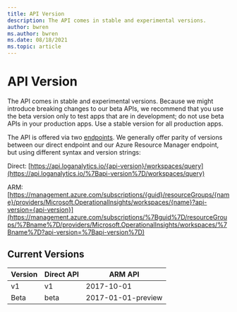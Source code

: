 ```yaml
---
title: API Version
description: The API comes in stable and experimental versions.
author: bwren
ms.author: bwren
ms.date: 08/18/2021
ms.topic: article
---
```

# API Version

The API comes in stable and experimental versions. Because we might introduce breaking changes to our beta APIs, we recommend that you use the beta version only to test apps that are in development; do not use beta APIs in your production apps. Use a stable version for all production apps.

The API is offered via two [endpoints](api-endpoints.md). We generally offer parity of versions between our direct endpoint and our Azure Resource Manager endpoint, but using different syntax and version strings:

Direct: [https://api.loganalytics.io/{api-version}/workspaces/query](https://api.loganalytics.io/%7Bapi-version%7D/workspaces/query)

ARM: [https://management.azure.com/subscriptions/{guid}/resourceGroups/{name}/providers/Microsoft.OperationalInsights/workspaces/{name}?api-version={api-version}](https://management.azure.com/subscriptions/%7Bguid%7D/resourceGroups/%7Bname%7D/providers/Microsoft.OperationalInsights/workspaces/%7Bname%7D?api-version=%7Bapi-version%7D)

## Current Versions

| Version     | Direct API | ARM API      |
| ---- | ---------- | ------------------ |
| v1   | v1         | 2017-10-01         |
| Beta | beta       | 2017-01-01-preview |
